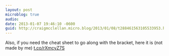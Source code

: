 ```yaml
---
layout: post
microblog: true
audio: 
date: 2013-01-07 19:46:10 -0600
guid: http://craigmcclellan.micro.blog/2013/01/08/t288461563105533953.html
---
```

Also, if you need the cheat sheet to go along with the bracket, here it is (not made by me) [t.co/rXmcyZ7S](https://t.co/rXmcyZ7S)
